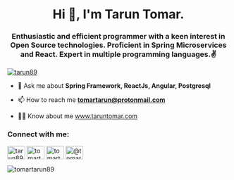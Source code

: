 <h1 align="center">Hi 👋, I'm Tarun Tomar.</h1>
<h3 align="center">Enthusiastic and efficient programmer with a keen interest in Open Source technologies. Proficient in Spring Microservices and React. Expert in multiple programming languages.✌</h3>

<p align="left"> <a href="https://twitter.com/tarun89" target="blank"><img src="https://img.shields.io/twitter/follow/tarun89?logo=twitter&style=for-the-badge" alt="tarun89" /></a> </p>

- 💬 Ask me about **Spring Framework, ReactJs, Angular, Postgresql**

- 📫 How to reach me **tomartarun@protonmail.com**

- 👨‍💻 Know about me www.taruntomar.com

<p align="left">
<h3 align="left">Connect with me:</h3>
<a href="https://twitter.com/tarun89" target="blank"><img align="center" src="https://cdn.jsdelivr.net/npm/simple-icons@3.0.1/icons/twitter.svg" alt="tarun89" height="30" width="40" /></a>
<a href="https://linkedin.com/in/tomartarun" target="blank"><img align="center" src="https://cdn.jsdelivr.net/npm/simple-icons@3.0.1/icons/linkedin.svg" alt="tomartarun" height="30" width="40" /></a>
<a href="https://www.hackerrank.com/tomartarun89" target="blank"><img align="center" src="https://cdn.jsdelivr.net/npm/simple-icons@3.0.1/icons/hackerrank.svg" alt="tomartarun89" height="30" width="40" /></a>
<a href="https://www.hackerearth.com/@tomartarun.official89" target="blank"><img align="center" src="https://cdn.jsdelivr.net/npm/simple-icons@3.0.1/icons/hackerearth.svg" alt="@tomartarun.official89" height="30" width="40" /></a>
</p>

<p><img align="center" src="https://github-readme-stats.vercel.app/api/top-langs/?username=tomartarun89&layout=compact" alt="tomartarun89" /></p>
